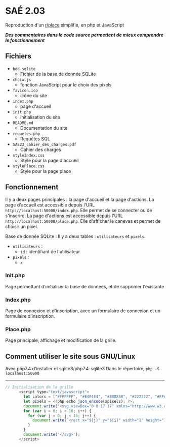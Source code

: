 # SAÉ 2.03

Reproduction d'un [r/place](https://www.reddit.com/r/place/) simplifie, en php et JavaScript

***Des commentaires dans le code source permettent de mieux comprendre le fonctionnement***
## Fichiers

- `bdd.sqlite`
  - Fichier de la base de donnée SQLite
- `choix.js`
  - fonction JavaScript pour le choix des pixels
- `favicon.ico`
  - icône du site
- `index.php`
  - page d'accueil
- `init.php`
  - initialisation du site
- `README.md`
  - Documentation du site
- `requetes.php`
  - Requêtes SQL
- `SAE23_cahier_des_charges.pdf`
  - Cahier des charges
- `styleIndex.css`
  - Style pour la page d'accueil
- `stylePlace.css`
  - Style pour la page place

## Fonctionnement

Il y a deux pages principales : la page d'accueil et la page d'actions.
La page d'accueil est accessible depuis l'URL `http://localhost:50000/index.php`. Elle permet de se connecter ou de s'inscrire.
La page d'actions est accessible depuis l'URL `http://localhost:50000/place.php`. Elle d'afficher le canevas et permet de choisir un pixel.

Base de donnée SQLite :
Il y a deux tables : `utilisateurs` et `pixels`.
 - `utilisateurs` :
   - `id` : identifiant de l'utilisateur
 - `pixels` :
   - `x`


### Init.php

Page permettant d'initialiser la base de données, et de supprimer l'existante

### Index.php

Page de connexion et d'inscription, avec un formulaire de connexion et un formulaire d'inscription.

### Place.php

Page principale, affichage et modification de la grille.

## Comment utiliser le site sous GNU/Linux

Avec php7.4 d'installer et sqlite3/php7.4-sqlite3
Dans le répertoire, `php -S localhost:50000`


---

```JavaScript
// Initialisation de la grille
      <script type="text/javascript">
        let colors = ["#FFFFFF", "#E4E4E4", "#888888", "#222222", "#FFA7D1", "#E50000", "#E59500", "#A06A42", "#E5D900", "#94E044", "#02BE01", "#00D3DD", "#0083C7", "#0000EA", "#CF6EE4", "#820080"];
        let pixels = <?php echo json_encode($pixels); ?>;
        document.write('<svg viewBox="0 0 17 17" xmlns="http://www.w3.org/2000/svg" class="SVGgrid" width="700px">');
        for (var i = 0; i < 16; i++) {
          for (var j = 0; j < 16; j++) {
            document.write(`<rect x="${j}" y="${i}" width="1" height="1" fill="${pixels[i][j]}" id="${j}-${i}" onclick="recup(${j},${i})"/>`);
          }
        }
        document.write('</svg>');
      </script>
```
